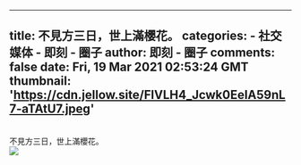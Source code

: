 
---
title: 不見方三日，世上滿櫻花。
categories: 
    - 社交媒体
    - 即刻 - 圈子
author: 即刻 - 圈子
comments: false
date: Fri, 19 Mar 2021 02:53:24 GMT
thumbnail: 'https://cdn.jellow.site/FlVLH4_Jcwk0EeIA59nL7-aTAtU7.jpeg'
---

<div>   
<br>不見方三日，世上滿櫻花。<br><picture><source srcset="https://cdn.jellow.site/FlVLH4_Jcwk0EeIA59nL7-aTAtU7.jpeg/strip/format/webp" type="image/webp"><source srcset="https://cdn.jellow.site/FlVLH4_Jcwk0EeIA59nL7-aTAtU7.jpeg" type="image/jpeg"><img referrerpolicy="no-referrer" src="https://cdn.jellow.site/FlVLH4_Jcwk0EeIA59nL7-aTAtU7.jpeg"></picture>  
</div>
            